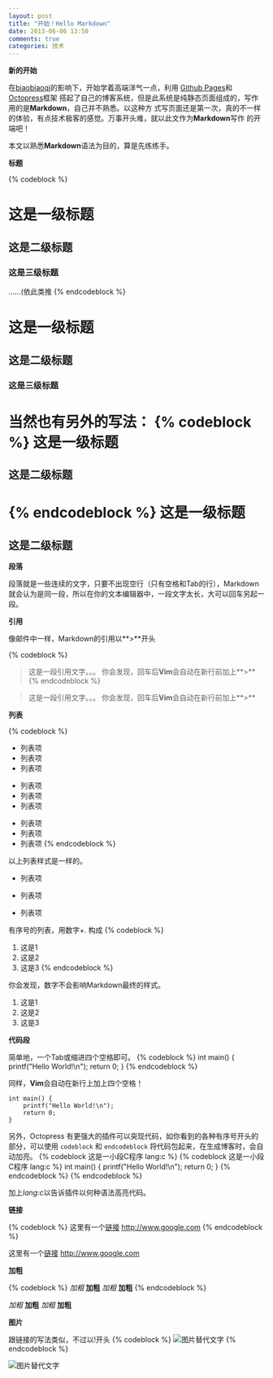 ```yaml
---
layout: post
title: "开始！Hello Markdown"
date: 2013-06-06 13:50
comments: true
categories: 技术
---
```

**新的开始**

在[biaobiaoqi](http://biaobiaoqi.me)的影响下，开始学着高端洋气一点，利用
[Github Pages](http://pages.github.com)和[Octopress](http://octopress.org)框架
搭起了自己的博客系统，但是此系统是纯静态页面组成的，写作用的是**Markdown**，自己并不熟悉。以这种方
式写页面还是第一次，真的不一样的体验，有点技术极客的感觉。万事开头难，就以此文作为**Markdown**写作
的开端吧！

本文以熟悉**Markdown**语法为目的，算是先练练手。

**标题**

{% codeblock %}
# 这是一级标题
## 这是二级标题
### 这是三级标题
......(依此类推
{% endcodeblock %}
# 这是一级标题
## 这是二级标题
### 这是三级标题

当然也有另外的写法：
{% codeblock %}
这是一级标题
======
这是二级标题
------
{% endcodeblock %}
这是一级标题
======
这是二级标题
------

**段落**

段落就是一些连续的文字，只要不出现空行（只有空格和Tab的行），Markdown就会认为是同一段，所以在你的文本编辑器中，一段文字太长，大可以回车另起一段。

**引用**

像邮件中一样，Markdown的引用以**>**开头

{% codeblock %}
> 这是一段引用文字。。。
> 你会发现，回车后**Vim**会自动在新行前加上**>**
{% endcodeblock %}

> 这是一段引用文字。。。
> 你会发现，回车后**Vim**会自动在新行前加上**>**

**列表**

{% codeblock %}
* 列表项
* 列表项
* 列表项
+ 列表项
+ 列表项
+ 列表项
- 列表项
- 列表项
- 列表项
{% endcodeblock %}

以上列表样式是一样的。

* 列表项
+ 列表项
- 列表项

有序号的列表，用数字+. 构成
{% codeblock %}
1. 这是1
2. 这是2
8. 这是3
{% endcodeblock %}

你会发现，数字不会影响Markdown最终的样式。

1. 这是1
2. 这是2
8. 这是3

**代码段**

简单地，一个Tab或缩进四个空格即可。
{% codeblock %}
	int main() {
		printf("Hello World!\n");
		return 0;
	}
{% endcodeblock %}

同样，**Vim**会自动在新行上加上四个空格！

	int main() {
		printf("Hello World!\n");
		return 0;
	}

另外，Octopress 有更强大的插件可以突现代码，如你看到的各种有序号开头的部分，可以使用 `codeblock` 和
`endcodeblock` 将代码包起来，在生成博客时，会自动加亮。
{% codeblock 这是一小段C程序 lang:c %}
\{\% codeblock 这是一小段C程序 lang:c \%\}
int main() {
	printf("Hello World!\n");
	return 0;
}
\{\% endcodeblock \%\}
{% endcodeblock %}

加上*lang:c*以告诉插件以何种语法高亮代码。

**链接**

{% codeblock %}
这里有一个[链接](http://www.google.com "Google")
<http://www.google.com>
{% endcodeblock %}

这里有一个[链接](http://www.google.com "Google")
<http://www.google.com>

**加粗**

{% codeblock %}
*加粗*
**加粗**
_加粗_
__加粗__
{% endcodeblock %}

*加粗*
**加粗**
_加粗_
__加粗__

**图片**

跟链接的写法类似，不过以!开头
{% codeblock %}
![图片替代文字](https://www.google.com/images/srpr/logo4w.png "Google")
{% endcodeblock %}

![图片替代文字](https://www.google.com/images/srpr/logo4w.png "Google")


